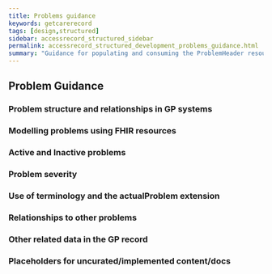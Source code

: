 ```yaml
---
title: Problems guidance
keywords: getcarerecord
tags: [design,structured]
sidebar: accessrecord_structured_sidebar
permalink: accessrecord_structured_development_problems_guidance.html
summary: "Guidance for populating and consuming the ProblemHeader resource"
---
```


## Problem Guidance

### Problem structure and relationships in GP systems

### Modelling problems using FHIR resources

### Active and Inactive problems

### Problem severity

### Use of terminology and the actualProblem extension

### Relationships to other problems

### Other related data in the GP record

### Placeholders for uncurated/implemented content/docs

